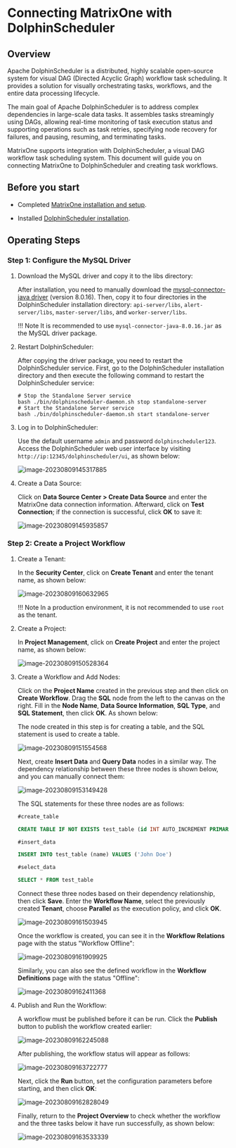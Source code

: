 # Connecting MatrixOne with DolphinScheduler

## Overview

Apache DolphinScheduler is a distributed, highly scalable open-source system for visual DAG (Directed Acyclic Graph) workflow task scheduling. It provides a solution for visually orchestrating tasks, workflows, and the entire data processing lifecycle.

The main goal of Apache DolphinScheduler is to address complex dependencies in large-scale data tasks. It assembles tasks streamingly using DAGs, allowing real-time monitoring of task execution status and supporting operations such as task retries, specifying node recovery for failures, and pausing, resuming, and terminating tasks.

MatrixOne supports integration with DolphinScheduler, a visual DAG workflow task scheduling system. This document will guide you on connecting MatrixOne to DolphinScheduler and creating task workflows.

## Before you start

- Completed [MatrixOne installation and setup](../../../Get-Started/install-standalone-matrixone.md).

- Installed [DolphinScheduler installation](https://dolphinscheduler.apache.org/docs/3.1.8/en/installation/standalone).

## Operating Steps

### Step 1: Configure the MySQL Driver

1. Download the MySQL driver and copy it to the libs directory:

    After installation, you need to manually download the [mysql-connector-java driver](https://repo1.maven.org/maven2/mysql/mysql-connector-java/8.0.16/mysql-connector-java-8.0.16.jar) (version 8.0.16). Then, copy it to four directories in the DolphinScheduler installation directory: `api-server/libs`, `alert-server/libs`, `master-server/libs`, and `worker-server/libs`.

    !!! Note
        It is recommended to use `mysql-connector-java-8.0.16.jar` as the MySQL driver package.

2. Restart DolphinScheduler:

    After copying the driver package, you need to restart the DolphinScheduler service. First, go to the DolphinScheduler installation directory and then execute the following command to restart the DolphinScheduler service:

    ```shell
    # Stop the Standalone Server service
    bash ./bin/dolphinscheduler-daemon.sh stop standalone-server
    # Start the Standalone Server service
    bash ./bin/dolphinscheduler-daemon.sh start standalone-server
    ```

3. Log in to DolphinScheduler:

    Use the default username `admin` and password `dolphinscheduler123`. Access the DolphinScheduler web user interface by visiting `http://ip:12345/dolphinscheduler/ui`, as shown below:

    ![image-20230809145317885](https://github.com/matrixorigin/artwork/blob/main/docs/develop/Scheduling-tool/image-20230809145317885.png)

4. Create a Data Source:

    Click on **Data Source Center > Create Data Source** and enter the MatrixOne data connection information. Afterward, click on **Test Connection**; if the connection is successful, click **OK** to save it:

    ![image-20230809145935857](https://github.com/matrixorigin/artwork/blob/main/docs/develop/Scheduling-tool/image-20230809145935857.png)

### Step 2: Create a Project Workflow

1. Create a Tenant:

    In the **Security Center**, click on **Create Tenant** and enter the tenant name, as shown below:

    ![image-20230809160632965](https://github.com/matrixorigin/artwork/blob/main/docs/develop/Scheduling-tool/image-20230809160632965.png)

    !!! Note
        In a production environment, it is not recommended to use `root` as the tenant.

2. Create a Project:

    In **Project Management**, click on **Create Project** and enter the project name, as shown below:

    ![image-20230809150528364](https://github.com/matrixorigin/artwork/blob/main/docs/develop/Scheduling-tool/image-20230809150528364.png)

3. Create a Workflow and Add Nodes:

    Click on the **Project Name** created in the previous step and then click on **Create Workflow**. Drag the **SQL** node from the left to the canvas on the right. Fill in the **Node Name**, **Data Source Information**, **SQL Type**, and **SQL Statement**, then click **OK**. As shown below:

    The node created in this step is for creating a table, and the SQL statement is used to create a table.

    ![image-20230809151554568](https://github.com/matrixorigin/artwork/blob/main/docs/develop/Scheduling-tool/image-20230809151554568.png)

    Next, create **Insert Data** and **Query Data** nodes in a similar way. The dependency relationship between these three nodes is shown below, and you can manually connect them:

    ![image-20230809153149428](https://github.com/matrixorigin/artwork/blob/main/docs/develop/Scheduling-tool/image-20230809153149428.png)

    The SQL statements for these three nodes are as follows:

    ```sql
    #create_table

    CREATE TABLE IF NOT EXISTS test_table (id INT AUTO_INCREMENT PRIMARY KEY, name VARCHAR(255) NOT NULL)

    #insert_data

    INSERT INTO test_table (name) VALUES ('John Doe')

    #select_data

    SELECT * FROM test_table
    ```

    Connect these three nodes based on their dependency relationship, then click **Save**. Enter the **Workflow Name**, select the previously created **Tenant**, choose **Parallel** as the execution policy, and click **OK**.

    ![image-20230809161503945](https://github.com/matrixorigin/artwork/blob/main/docs/develop/Scheduling-tool/image-20230809161503945.png)

    Once the workflow is created, you can see it in the **Workflow Relations** page with the status "Workflow Offline":

    ![image-20230809161909925](https://github.com/matrixorigin/artwork/blob/main/docs/develop/Scheduling-tool/image-20230809161909925.png)

    Similarly, you can also see the defined workflow in the **Workflow Definitions** page with the status "Offline":

    ![image-20230809162411368](https://github.com/matrixorigin/artwork/blob/main/docs/develop/Scheduling-tool/image-20230809162411368.png)

4. Publish and Run the Workflow:

    A workflow must be published before it can be run. Click the **Publish** button to publish the workflow created earlier:

    ![image-20230809162245088](https://github.com/matrixorigin/artwork/blob/main/docs/develop/Scheduling-tool/image-20230809162245088.png)

    After publishing, the workflow status will appear as follows:

    ![image-20230809163722777](https://github.com/matrixorigin/artwork/blob/main/docs/develop/Scheduling-tool/image-20230809163722777.png)

    Next, click the **Run** button, set the configuration parameters before starting, and then click **OK**:

    ![image-20230809162828049](https://github.com/matrixorigin/artwork/blob/main/docs/develop/Scheduling-tool/image-20230809162828049.png)

    Finally, return to the **Project Overview** to check whether the workflow and the three tasks below it have run successfully, as shown below:

    ![image-20230809163533339](https://github.com/matrixorigin/artwork/blob/main/docs/develop/Scheduling-tool/image-20230809163533339.png)
